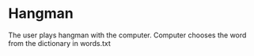 # Hangman
The user plays hangman with the computer. Computer chooses the word from the dictionary in words.txt
